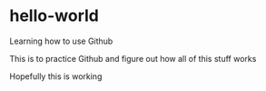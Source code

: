 # hello-world
Learning how to use Github

This is to practice Github and figure out how all of this stuff works

Hopefully this is working
